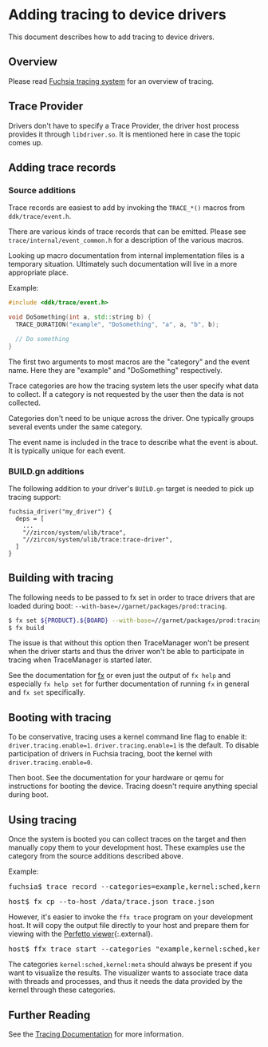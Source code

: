 # Adding tracing to device drivers

This document describes how to add tracing to device drivers.

## Overview

Please read [Fuchsia tracing system](/docs/concepts/kernel/tracing-system.md)
for an overview of tracing.

## Trace Provider

Drivers don't have to specify a Trace Provider, the driver host process
provides it through `libdriver.so`. It is mentioned here in case the topic
comes up.

## Adding trace records

### Source additions

Trace records are easiest to add by invoking the `TRACE_*()` macros
from `ddk/trace/event.h`.

There are various kinds of trace records that can be emitted.
Please see `trace/internal/event_common.h` for a description
of the various macros.

Looking up macro documentation from internal implementation files
is a temporary situation. Ultimately such documentation will live
in a more appropriate place.

Example:

```c++
#include <ddk/trace/event.h>

void DoSomething(int a, std::string b) {
  TRACE_DURATION("example", "DoSomething", "a", a, "b", b);

  // Do something
}
```

The first two arguments to most macros are the "category" and the
event name. Here they are "example" and "DoSomething" respectively.

Trace categories are how the tracing system lets the user specify
what data to collect. If a category is not requested by the user
then the data is not collected.

Categories don't need to be unique across the driver.
One typically groups several events under the same category.

The event name is included in the trace to describe what the event
is about. It is typically unique for each event.

### BUILD.gn additions

The following addition to your driver's `BUILD.gn` target is needed to
pick up tracing support:

```gn
fuchsia_driver("my_driver") {
  deps = [
    ...
    "//zircon/system/ulib/trace",
    "//zircon/system/ulib/trace:trace-driver",
  ]
}
```

## Building with tracing

The following needs to be passed to fx set in order to trace drivers
that are loaded during boot: `--with-base=//garnet/packages/prod:tracing`.

```sh
$ fx set ${PRODUCT}.${BOARD} --with-base=//garnet/packages/prod:tracing
$ fx build
```

The issue is that without this option then TraceManager won't be present
when the driver starts and thus the driver won't be able to participate
in tracing when TraceManager is started later.

See the documentation for [fx](/docs/development/build/fx.md)
or even just the output of `fx help` and especially `fx help set` for further
documentation of running `fx` in general and `fx set` specifically.

## Booting with tracing

To be conservative, tracing uses a kernel command line flag to enable it:
`driver.tracing.enable=1`.
`driver.tracing.enable=1` is the default. To disable participation
of drivers in Fuchsia tracing, boot the kernel with `driver.tracing.enable=0`.

Then boot. See the documentation for your hardware or qemu for instructions
for booting the device. Tracing doesn't require anything special during boot.

## Using tracing

Once the system is booted you can collect traces on the target and
then manually copy them to your development host.
These examples use the category from the source additions described above.

Example:

<pre class="devsite-click-to-copy">
<span class="no-select">fuchsia$ </span>trace record --categories=example,kernel:sched,kernel:meta
</pre>

<pre class="devsite-click-to-copy">
<span class="no-select">host$ </span>fx cp --to-host /data/trace.json trace.json
</pre>

However, it's easier to invoke the `ffx trace` program on your development
host. It will copy the output file directly to your host and prepare them for
viewing with the [Perfetto viewer][perfetto-viewer]{:.external}.

<pre class="devsite-click-to-copy">
<span class="no-select">host$ </span>ffx trace start --categories "example,kernel:sched,kernel:meta"
</pre>

The categories `kernel:sched,kernel:meta` should always be present if you
want to visualize the results. The visualizer wants to associate trace data
with threads and processes, and thus it needs the data provided by the kernel
through these categories.

## Further Reading

See the [Tracing Documentation](/docs/development/tracing/README.md)
for more information.

<!-- Reference links -->

[perfetto-viewer]: https://ui.perfetto.dev/#!/
